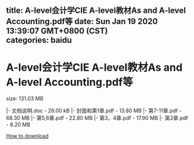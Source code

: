
title: A-level会计学CIE A-level教材As and A-level Accounting.pdf等
date: Sun Jan 19 2020 13:39:07 GMT+0800 (CST)    
categories: baidu
---

# A-level会计学CIE A-level教材As and A-level Accounting.pdf等
size: 131.03 MB
 
 
|- 文档说明.doc - 26.00 kB
|- 封面和第1章.pdf - 13.80 MB
|- 第7-11章.pdf - 68.30 MB
|- 第5,6章.pdf - 22.80 MB
|- 第3，4章.pdf - 17.90 MB
|- 第2章.pdf - 8.20 MB

[How to download](https://bpcam.bemobtrk.com/go/2ceec3aa-1ca2-46d6-b9ff-aaa5c184517c?jno=2969)